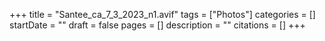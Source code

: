 +++
title = "Santee_ca_7_3_2023_n1.avif"
tags = ["Photos"]
categories = []
startDate = ""
draft = false
pages = []
description = ""
citations = []
+++
